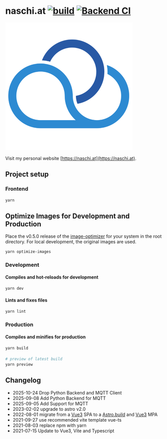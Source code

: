 # naschi.at [![build](https://github.com/naschidaniel/naschi/actions/workflows/build.yml/badge.svg)](https://github.com/naschidaniel/naschi/actions/workflows/build.yml) [![Backend CI](https://github.com/naschidaniel/naschi/actions/workflows/backend.yml/badge.svg)](https://github.com/naschidaniel/naschi/actions/workflows/backend.yml)

![Logo naschi.at](./public/NaschiLogo.png "naschi.at")

Visit my personal website [https://naschi.at](https://naschi.at).

## Project setup

### Frontend
``` sh
yarn
```

## Optimize Images for Development and Production

Place the v0.5.0 release of the [image-optimizer](https://github.com/naschidaniel/image-optimizer) for your system in the root directory. For local development, the original images are used.

```sh
yarn optimize-images
```

### Development
#### Compiles and hot-reloads for development
```sh
yarn dev
```

#### Lints and fixes files
```sh
yarn lint
```

### Production
#### Compiles and minifies for production
```sh
yarn build

# preview of latest build
yarn preview
```

## Changelog

- 2025-10-24 Drop Python Backend and MQTT Client
- 2025-09-08 Add Python Backend for MQTT
- 2025-09-05 Add Support for MQTT
- 2023-02-02 upgrade to astro v2.0
- 2022-08-01 migrate from a [Vue3](https://vuejs.org/) SPA to a [Astro.build](https://astro.build/) and [Vue3](https://vuejs.org/) MPA
- 2021-09-27 use recommended vite template vue-ts 
- 2021-08-03 replace npm with yarn
- 2021-07-15 Update to Vue3, Vite and Typescript
